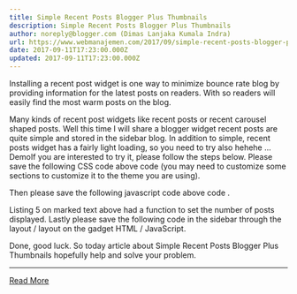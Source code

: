 ```yaml
---
title: Simple Recent Posts Blogger Plus Thumbnails
description: Simple Recent Posts Blogger Plus Thumbnails
author: noreply@blogger.com (Dimas Lanjaka Kumala Indra)
url: https://www.webmanajemen.com/2017/09/simple-recent-posts-blogger-plus.html
date: 2017-09-11T17:23:00.000Z
updated: 2017-09-11T17:23:00.000Z
---
```


Installing a recent post widget is one way to minimize bounce rate blog by providing information for the latest posts on readers.  With so readers will easily find the most warm posts on the blog.

Many kinds of recent post widgets like recent posts or recent carousel shaped posts. Well this time I will share a blogger widget recent posts are quite simple and stored in the sidebar blog.  In addition to simple, recent posts widget has a fairly light loading, so you need to try also hehehe ...
DemoIf you are interested to try it, please follow the steps below.
Please save the following CSS code above </head> code (you may need to customize some sections to customize it to the theme you are using). 
<style>
/*<![CDATA[*/
ul#recent-posts{width:100%;margin:0 auto;padding:0!important;list-style-type:none}
ul#recent-posts li{background:#FFF;padding:0!important;margin-bottom:10px;overflow:hidden;width:100%;height:auto;-webkit-box-shadow:2px 2px 3px rgba(0,0,0,.05);-o-box-shadow:2px 2px 3px rgba(0,0,0,.05);-ms-box-shadow:2px 2px 3px rgba(0,0,0,.05);box-shadow:2px 2px 3px rgba(0,0,0,.05);}
ul#recent-posts li img{width:90px;height:70px;margin:0 10px 0 0;float:left;}
ul#recent-posts li .title_post{padding:10px!important;line-height: 1;position:relative;margin-left:90px;}
ul#recent-posts li a{color:#333;font-family:inherit;font-size:14px;font-weight:500;text-decoration:none}
ul#recent-posts li a:hover{color:#FF1744;}
ul#recent-posts:after{content:"";display:block;clear:both}
/*]]>*/
</style>
Then please save the following javascript code above code </body>.
<script type='text/javascript'>
//<![CDATA[
var homePage = window.location.origin,numPosts = 5;
function downloadJSAtOnload(){var d=document.createElement("script");d.src="https://cdn.rawgit.com/KompiAjaib/kompi-js/master/recent_post_with_thumbnail.js",document.body.appendChild(d)}window.addEventListener?window.addEventListener("load",downloadJSAtOnload,!1):window.attachEvent?window.attachEvent("onload",downloadJSAtOnload):window.onload=downloadJSAtOnload;
//]]>
</script>
Listing 5 on marked text above had a function to set the number of posts displayed.
Lastly please save the following code in the sidebar through the layout / layout on the gadget HTML / JavaScript.
<ul id="recent-posts"></ul>
Done, good luck. 
So today article about Simple Recent Posts Blogger Plus Thumbnails hopefully help and solve your problem.<hr/> <a href="https://www.webmanajemen.com/2017/09/simple-recent-posts-blogger-plus.html" rel="follow" class="button" id="read-more">Read More</a>